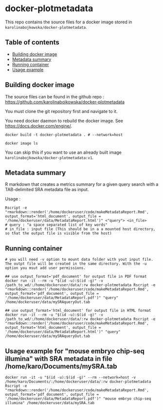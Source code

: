 # docker-plotmetadata

This repo contains the source files for a docker image stored in `karolinabojkowska/docker-plotmetadata`.

## Table of contents
* [Building docker image](#Building-docker-image)
* [Metadata summary](#Metadata-summary)
* [Running container](#Running-container)
* [Usage example](#Usage-example)

## Building docker image

The source files can be found in the github repo : https://github.com/karolinabojkowska/docker-plotmetadata 

You must clone the git repository first and navigate to it. 

You need docker daemon to rebuild the docker image. See https://docs.docker.com/engine/.
```
docker build -t docker-plotmetadata . # --network=host

docker image ls 

```
You can skip this if you want to use an already built image `karolinabojkowska/docker-plotmetadata:v1`. 

## Metadata summary 

R markdown that creates a metrics summary for a given query search with a TAB-delimited SRA metadata file as input.

Usage :
```
Rscript -e "rmarkdown::render('/home/dockeruser/code/makeMetadataReport.Rmd', output_format='html_document', output_file = '/home/dockeruser/data/MetadataReport.html')" <"query"> <in_file>
# query : "a space separated list of key words"
# in_file : input file (This should be in a a mounted host directory, so that the output file is visible from the host)

```
## Running container
```
# you will need -v option to mount data folder with yout input file. The outpt file will be created in the same directory. With the -u option you msut add user permissions.

## use output_format='pdf_document' for output file in PDF format
docker run -it --rm -u "$(id -u):$(id -g)" -v /path_to_wd/:/home/dockeruser/data/:rw docker-plotmetadata Rscript -e "rmarkdown::render('/home/dockeruser/code/makeMetadataReport.Rmd', output_format='pdf_document', output_file = '/home/dockeruser/data/MetadataReport.pdf')" "query" /home/dockeruser/data/mySRAqueryOut.tab

## use output_format='html_document' for output file in HTML format
docker run -it --rm -u "$(id -u):$(id -g)" -v /path_to_wd/:/home/dockeruser/data/:rw docker-plotmetadata Rscript -e "rmarkdown::render('/home/dockeruser/code/makeMetadataReport.Rmd', output_format='html_document', output_file = '/home/dockeruser/data/MetadataReport.html')" "query" /home/dockeruser/data/mySRAqueryOut.tab

```
## Usage example for "mouse embryo chip-seq illumina" with SRA metadata in file /home/karo/Documents/mySRA.tab
```
docker run -it -u "$(id -u):$(id -g)" --rm --network=host -v /home/karo/Documents/:/home/dockeruser/data/:rw docker-plotmetadata Rscript -e "rmarkdown::render('/home/dockeruser/code/makeMetadataReport.Rmd', output_format='pdf_document', output_file = '/home/dockeruser/data/MetadataReport.pdf')" "mouse embryo chip-seq illumina" /home/dockeruser/data/mySRA.tab
```


